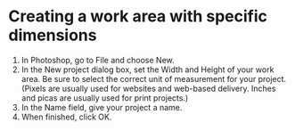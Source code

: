 # Creating a work area with specific dimensions

1. In Photoshop, go to File and choose New.
2. In the New project dialog box, set the Width and Height of your work area. Be sure to select the correct unit of measurement for your project. (Pixels are usually used for websites and web-based delivery. Inches and picas are usually used for print projects.) 
3. In the Name field, give your project a name.
4. When finished, click OK.